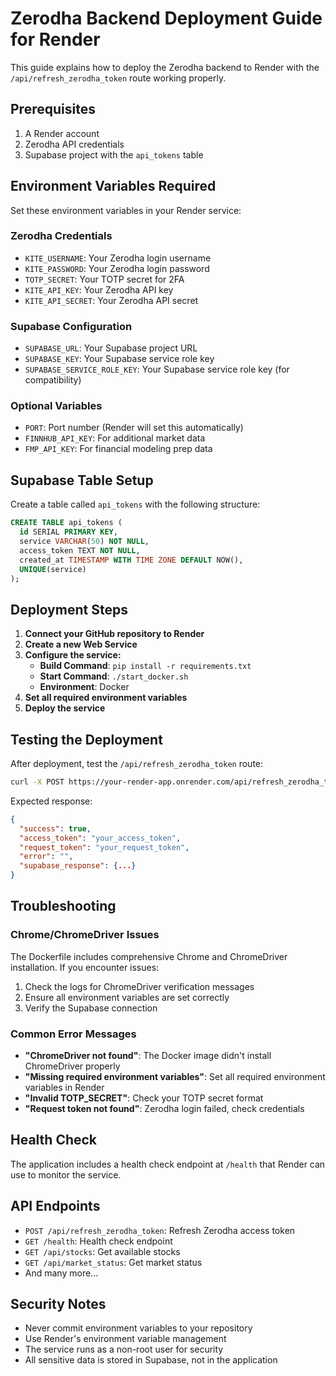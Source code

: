 # Zerodha Backend Deployment Guide for Render

This guide explains how to deploy the Zerodha backend to Render with the `/api/refresh_zerodha_token` route working properly.

## Prerequisites

1. A Render account
2. Zerodha API credentials
3. Supabase project with the `api_tokens` table

## Environment Variables Required

Set these environment variables in your Render service:

### Zerodha Credentials
- `KITE_USERNAME`: Your Zerodha login username
- `KITE_PASSWORD`: Your Zerodha login password
- `TOTP_SECRET`: Your TOTP secret for 2FA
- `KITE_API_KEY`: Your Zerodha API key
- `KITE_API_SECRET`: Your Zerodha API secret

### Supabase Configuration
- `SUPABASE_URL`: Your Supabase project URL
- `SUPABASE_KEY`: Your Supabase service role key
- `SUPABASE_SERVICE_ROLE_KEY`: Your Supabase service role key (for compatibility)

### Optional Variables
- `PORT`: Port number (Render will set this automatically)
- `FINNHUB_API_KEY`: For additional market data
- `FMP_API_KEY`: For financial modeling prep data

## Supabase Table Setup

Create a table called `api_tokens` with the following structure:

```sql
CREATE TABLE api_tokens (
  id SERIAL PRIMARY KEY,
  service VARCHAR(50) NOT NULL,
  access_token TEXT NOT NULL,
  created_at TIMESTAMP WITH TIME ZONE DEFAULT NOW(),
  UNIQUE(service)
);
```

## Deployment Steps

1. **Connect your GitHub repository to Render**
2. **Create a new Web Service**
3. **Configure the service:**
   - **Build Command**: `pip install -r requirements.txt`
   - **Start Command**: `./start_docker.sh`
   - **Environment**: Docker
4. **Set all required environment variables**
5. **Deploy the service**

## Testing the Deployment

After deployment, test the `/api/refresh_zerodha_token` route:

```bash
curl -X POST https://your-render-app.onrender.com/api/refresh_zerodha_token
```

Expected response:
```json
{
  "success": true,
  "access_token": "your_access_token",
  "request_token": "your_request_token",
  "error": "",
  "supabase_response": {...}
}
```

## Troubleshooting

### Chrome/ChromeDriver Issues
The Dockerfile includes comprehensive Chrome and ChromeDriver installation. If you encounter issues:

1. Check the logs for ChromeDriver verification messages
2. Ensure all environment variables are set correctly
3. Verify the Supabase connection

### Common Error Messages

- **"ChromeDriver not found"**: The Docker image didn't install ChromeDriver properly
- **"Missing required environment variables"**: Set all required environment variables in Render
- **"Invalid TOTP_SECRET"**: Check your TOTP secret format
- **"Request token not found"**: Zerodha login failed, check credentials

## Health Check

The application includes a health check endpoint at `/health` that Render can use to monitor the service.

## API Endpoints

- `POST /api/refresh_zerodha_token`: Refresh Zerodha access token
- `GET /health`: Health check endpoint
- `GET /api/stocks`: Get available stocks
- `GET /api/market_status`: Get market status
- And many more...

## Security Notes

- Never commit environment variables to your repository
- Use Render's environment variable management
- The service runs as a non-root user for security
- All sensitive data is stored in Supabase, not in the application 
